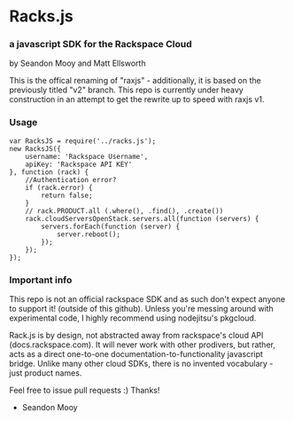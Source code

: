 # Racks.js
### a javascript SDK for the Rackspace Cloud
by Seandon Mooy and Matt Ellsworth

  This is the offical renaming of "raxjs" - additionally, it is based on the previously titled "v2" branch. This repo is currently under heavy construction in an attempt to get the rewrite up to speed with raxjs v1.

### Usage
    var RacksJS = require('../racks.js');
    new RacksJS({
        username: 'Rackspace Username',
        apiKey: 'Rackspace API KEY'
    }, function (rack) {
        //Authentication error?
        if (rack.error) {
            return false;
        }
        // rack.PRODUCT.all (.where(), .find(), .create())
        rack.cloudServersOpenStack.servers.all(function (servers) {
            servers.forEach(function (server) {
                server.reboot();
            });
        });
    });

### Important info
This repo is not an official rackspace SDK and as such don't expect anyone to support it! (outside of this github). Unless you're messing around with experimental code, I highly recommend using nodejitsu's pkgcloud.

Rack.js is by design, not abstracted away from rackspace's cloud API (docs.rackspace.com). It will never work with other prodivers, but rather, acts as a direct one-to-one documentation-to-functionality javascript bridge. Unlike many other cloud SDKs, there is no invented vocabulary - just product names.

Feel free to issue pull requests :) Thanks!

- Seandon Mooy